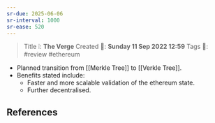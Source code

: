 ```yaml
---
sr-due: 2025-06-06
sr-interval: 1000
sr-ease: 520
---
```


> Title ❕: **The Verge**
> Created 📅: **Sunday 11 Sep 2022 12:59**
  Tags 📎: #review #ethereum 

- Planned transition from [[Merkle Tree]] to [[Verkle Tree]].
- Benefits stated include:
	- Faster and more scalable validation of the ethereum state.
	- Further decentralised.

## References 